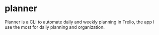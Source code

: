 # planner
Planner is a CLI to automate daily and weekly planning in Trello, the app I use the most for daily planning and organization.
